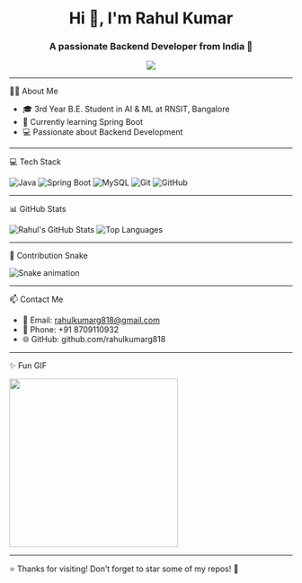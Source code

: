 <h1 align="center">Hi 👋, I'm Rahul Kumar</h1>
<h3 align="center">A passionate Backend Developer from India 🚀</h3>

<p align="center">
  <img src="https://readme-typing-svg.herokuapp.com?font=Fira+Code&size=24&pause=1000&center=true&vCenter=true&width=435&lines=Spring+Boot+%7C+Java+%7C+Backend;BGMI+player+%7C+4-finger+Claw+%7C+Gyro+On;Lifelong+Learner+and+Problem+Solver" />
</p>

---

👨‍💻 About Me

- 🎓 3rd Year B.E. Student in AI & ML at RNSIT, Bangalore  
- 🔭 Currently learning Spring Boot  
- 💻 Passionate about Backend Development   

---

💻 Tech Stack

![Java](https://img.shields.io/badge/Java-ED8B00?style=for-the-badge&logo=java&logoColor=white)
![Spring Boot](https://img.shields.io/badge/SpringBoot-6DB33F?style=for-the-badge&logo=spring-boot&logoColor=white)
![MySQL](https://img.shields.io/badge/MySQL-00000F?style=for-the-badge&logo=mysql&logoColor=white)
![Git](https://img.shields.io/badge/Git-F05032?style=for-the-badge&logo=git&logoColor=white)
![GitHub](https://img.shields.io/badge/GitHub-181717?style=for-the-badge&logo=github&logoColor=white)

---

📊 GitHub Stats

![Rahul's GitHub Stats](https://github-readme-stats.vercel.app/api?username=rahulkumarg818&show_icons=true&theme=tokyonight)
![Top Languages](https://github-readme-stats.vercel.app/api/top-langs/?username=rahulkumarg818&layout=compact&theme=tokyonight)

---

🐍 Contribution Snake

![Snake animation](https://github.com/rahulkumarg818/rahulkumarg818/raw/output/github-contribution-grid-snake.svg)

---

📫 Contact Me

- 📧 Email: rahulkumarg818@gmail.com
- 📱 Phone: +91 8709110932
- 🌐 GitHub: github.com/rahulkumarg818

---

✨ Fun GIF

<img src="https://media.giphy.com/media/qgQUggAC3Pfv687qPC/giphy.gif" width="300"/>

---

⭐ Thanks for visiting! Don’t forget to star some of my repos! 🌟

